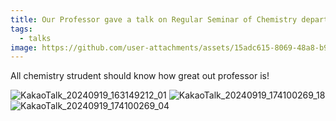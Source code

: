 ```yaml
---
title: Our Professor gave a talk on Regular Seminar of Chemistry department.
tags:
  - talks
image: https://github.com/user-attachments/assets/15adc615-8069-48a8-b930-c4a1c17c2cff
---
```


All chemistry strudent should know how great out professor is!

![KakaoTalk_20240919_163149212_01](https://github.com/user-attachments/assets/15adc615-8069-48a8-b930-c4a1c17c2cff)
![KakaoTalk_20240919_174100269_18](https://github.com/user-attachments/assets/0d2263e2-9236-40fc-9692-0ed8429bdd15)
![KakaoTalk_20240919_174100269_04](https://github.com/user-attachments/assets/a96da258-6601-441a-bc92-8c56a26f1dd4)
